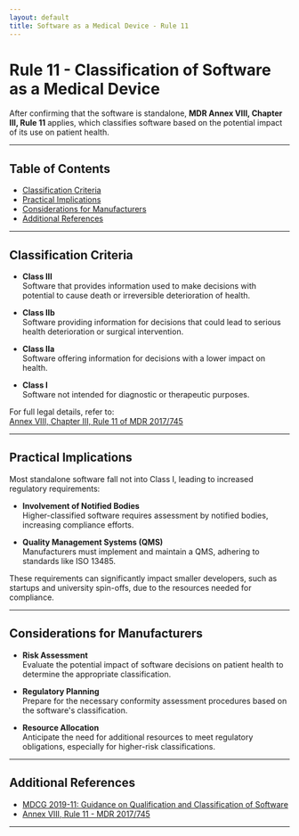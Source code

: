 ```yaml
---
layout: default
title: Software as a Medical Device - Rule 11
---
```


# Rule 11 - Classification of Software as a Medical Device

After confirming that the software is standalone, **MDR Annex VIII, Chapter III, Rule 11** applies, which classifies software based on the potential impact of its use on patient health.

---

## Table of Contents
- [Classification Criteria](#classification-criteria)
- [Practical Implications](#practical-implications)
- [Considerations for Manufacturers](#considerations-for-manufacturers)
- [Additional References](#additional-references)

---

## Classification Criteria

- **Class III**  
  Software that provides information used to make decisions with potential to cause death or irreversible deterioration of health.

- **Class IIb**  
  Software providing information for decisions that could lead to serious health deterioration or surgical intervention.

- **Class IIa**  
  Software offering information for decisions with a lower impact on health.

- **Class I**  
  Software not intended for diagnostic or therapeutic purposes.

For full legal details, refer to:  
[Annex VIII, Chapter III, Rule 11 of MDR 2017/745](https://eur-lex.europa.eu/legal-content/EN/TXT/HTML/?uri=CELEX:32017R0745#d1e32-242-1)

---

## Practical Implications

Most standalone software fall not into Class I, leading to increased regulatory requirements:

- **Involvement of Notified Bodies**  
  Higher-classified software requires assessment by notified bodies, increasing compliance efforts.

- **Quality Management Systems (QMS)**  
  Manufacturers must implement and maintain a QMS, adhering to standards like ISO 13485.

These requirements can significantly impact smaller developers, such as startups and university spin-offs, due to the resources needed for compliance.

---

## Considerations for Manufacturers

- **Risk Assessment**  
  Evaluate the potential impact of software decisions on patient health to determine the appropriate classification.

- **Regulatory Planning**  
  Prepare for the necessary conformity assessment procedures based on the software's classification.

- **Resource Allocation**  
  Anticipate the need for additional resources to meet regulatory obligations, especially for higher-risk classifications.

---

## Additional References

- [MDCG 2019-11: Guidance on Qualification and Classification of Software](https://health.ec.europa.eu/system/files/2021-10/md_mdcg_2019_11_guidance_samd_en_0.pdf)
- [Annex VIII, Rule 11 - MDR 2017/745](https://eur-lex.europa.eu/legal-content/EN/TXT/HTML/?uri=CELEX:32017R0745#d1e32-242-1)

---


